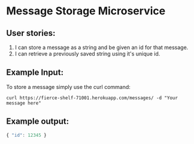 # Message Storage Microservice

## User stories:
1. I can store a message as a string and be given an id for that message. 
2. I can retrieve a previously saved string using it's unique id.

## Example Input:

To store a message simply use the curl command:
```text
curl https://fierce-shelf-71001.herokuapp.com/messages/ -d "Your message here"
```

## Example output:
```js
{ "id": 12345 }
```



